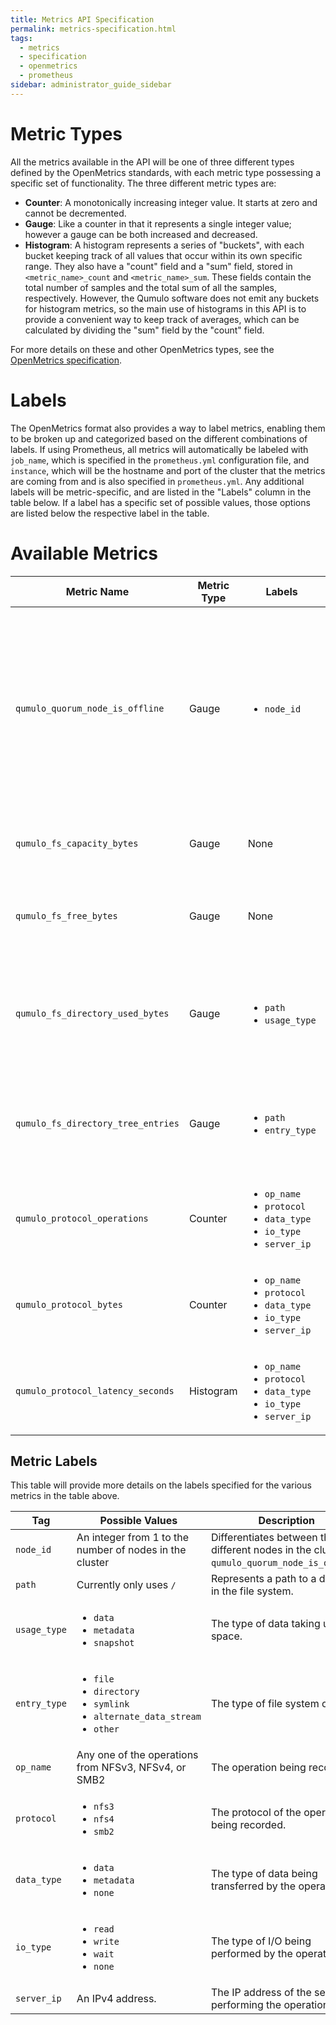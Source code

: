 ```yaml
---
title: Metrics API Specification
permalink: metrics-specification.html
tags:
  - metrics
  - specification
  - openmetrics
  - prometheus
sidebar: administrator_guide_sidebar
---
```


# Metric Types

All the metrics available in the API will be one of three different types defined by the OpenMetrics standards, with each metric type possessing a specific set of functionality. The three different metric types are:

- **Counter**: A monotonically increasing integer value. It starts at zero and cannot be decremented.
- **Gauge**: Like a counter in that it represents a single integer value; however a gauge can be both increased and decreased.
- **Histogram**: A histogram represents a series of "buckets", with each bucket keeping track of all values that occur within its own specific range. They also have a "count" field and a "sum" field, stored in `<metric_name>_count` and `<metric_name>_sum`. These fields contain the total number of samples and the total sum of all the samples, respectively. However, the Qumulo software does not emit any buckets for histogram metrics, so the main use of histograms in this API is to provide a convenient way to keep track of averages, which can be calculated by dividing the "sum" field by the "count" field.

For more details on these and other OpenMetrics types, see the [OpenMetrics specification](https://github.com/OpenObservability/OpenMetrics/blob/main/specification/OpenMetrics.md#metric-types).

# Labels

The OpenMetrics format also provides a way to label metrics, enabling them to be broken up and categorized based on the different combinations of labels. If using Prometheus, all metrics will automatically be labeled with `job_name`, which is specified in the `prometheus.yml` configuration file, and `instance`, which will be the hostname and port of the cluster that the metrics are coming from and is also specified in `prometheus.yml`. Any additional labels will be metric-specific, and are listed in the "Labels" column in the table below. If a label has a specific set of possible values, those options are listed below the respective label in the table.

# Available Metrics

<table>
  <thead>
    <tr>
      <th>Metric Name</th>
      <th>Metric Type</th>
      <th>Labels</th>
      <th>Description</th>
    </tr>
  </thead>
  <tbody>
    <tr>
      <td><code>qumulo_quorum_node_is_offline</code></td>
      <td>Gauge</td>
      <td>
        <ul>
          <li><code>node_id</code></li>
        </ul>
      </td>
      <td>The online status of each node in the cluster. The value will be either a 0 or a 1, with 0 representing a node being online, and 1 representing an offline node.</td>
    </tr>
    <tr>
      <td><code>qumulo_fs_capacity_bytes</code></td>
      <td>Gauge</td>
      <td>None</td>
      <td>The total amount of space in the cluster, in bytes.</td>
    </tr>
    <tr>
      <td><code>qumulo_fs_free_bytes</code></td>
      <td>Gauge</td>
      <td>None</td>
      <td>The amount of free space available in the cluster, in bytes.</td>
    </tr>
    <tr>
      <td><code>qumulo_fs_directory_used_bytes</code></td>
      <td>Gauge</td>
      <td>
        <ul>
          <li><code>path</code></li>
          <li><code>usage_type</code></li>
        </ul>
      </td>
      <td>The amount of space being used, broken up by the type of object using the data, in bytes.</td>
    </tr>
    <tr>
      <td><code>qumulo_fs_directory_tree_entries</code></td>
      <td>Gauge</td>
      <td>
        <ul>
          <li><code>path</code></li>
          <li><code>entry_type</code></li>
        </ul>
      </td>
      <td>The number of file system objects in the cluster, broken up by type of object.</td>
    </tr>
    <tr>
      <td><code>qumulo_protocol_operations</code></td>
      <td>Counter</td>
      <td>
        <ul>
          <li><code>op_name</code></li>
          <li><code>protocol</code></li>
          <li><code>data_type</code></li>
          <li><code>io_type</code></li>
          <li><code>server_ip</code></li>
        </ul>
      </td>
      <td>The number of protocol operations that have been completed.</td>
    </tr>
        <tr>
      <td><code>qumulo_protocol_bytes</code></td>
      <td>Counter</td>
      <td>
        <ul>
          <li><code>op_name</code></li>
          <li><code>protocol</code></li>
          <li><code>data_type</code></li>
          <li><code>io_type</code></li>
          <li><code>server_ip</code></li>
        </ul>
      </td>
      <td>Amount of bytes transferred by different protocol operations.</td>
    </tr>
        <tr>
      <td><code>qumulo_protocol_latency_seconds</code></td>
      <td>Histogram</td>
      <td>
        <ul>
          <li><code>op_name</code></li>
          <li><code>protocol</code></li>
          <li><code>data_type</code></li>
          <li><code>io_type</code></li>
          <li><code>server_ip</code></li>
        </ul>
      </td>
      <td>The total latency experienced by different protocol operations.</td>
    </tr>
  </tbody>
</table>

## Metric Labels

This table will provide more details on the labels specified for the various metrics in the table above.

<table>
  <thead>
    <tr>
      <th>Tag</th>
      <th>Possible Values</th>
      <th>Description</th>
    </th>
  </thead>
  <tbody>
    <tr>
      <td><code>node_id</code></td>
      <td>An integer from 1 to the number of nodes in the cluster</td>
      <td>Differentiates between the different nodes in the cluster for <code>qumulo_quorum_node_is_offline</code>.</td>
    </tr>
    <tr>
      <td><code>path</code></td>
      <td>Currently only uses <code>/</code></td>
      <td>Represents a path to a directory in the file system.</td>
    </tr>
    <tr>
      <td><code>usage_type</code></td>
      <td>
        <ul>
          <li><code>data</code></li>
          <li><code>metadata</code></li>
          <li><code>snapshot</code></li>
        </ul>
      </td>
      <td>The type of data taking up space.</td>
    </tr>
    <tr>
      <td><code>entry_type</code></td>
      <td>
        <ul>
          <li><code>file</code></li>
          <li><code>directory</code></li>
          <li><code>symlink</code></li>
          <li><code>alternate_data_stream</code></li>
          <li><code>other</code></li>
        </ul>
      </td>
      <td>The type of file system object.</code></td>
    </tr>
    <tr>
      <td><code>op_name</code></td>
      <td>Any one of the operations from NFSv3, NFSv4, or SMB2</td>
      <td>The operation being recorded.</td>
    </tr>
    <tr>
      <td><code>protocol</code></td>
      <td>
        <ul>
          <li><code>nfs3</code></li>
          <li><code>nfs4</code></li>
          <li><code>smb2</code></li>
        </ul>
      </td>
      <td>The protocol of the operation being recorded.</td>
    </tr>
    <tr>
      <td><code>data_type</code></td>
      <td>
        <ul>
          <li><code>data</code></li>
          <li><code>metadata</code></li>
          <li><code>none</code></li>
        </ul>
      </td>
      <td>The type of data being transferred by the operation.</td>
    </tr>
    <tr>
      <td><code>io_type</code></td>
      <td>
        <ul>
          <li><code>read</code></li>
          <li><code>write</code></li>
          <li><code>wait</code></li>
          <li><code>none</code></li>
        </ul>
      </td>
      <td>The type of I/O being performed by the operation.</td>
    </tr>
    <tr>
      <td><code>server_ip</code></td>
      <td>An IPv4 address.</td>
      <td>The IP address of the server performing the operation.</td>
    </tr>
  </tbody>
</table>
